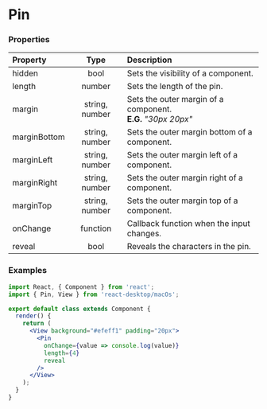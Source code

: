 # Pin

### Properties

Property            | Type           | Description
:------------------ | :-------------:| :----------
hidden              | bool           | Sets the visibility of a component.
length              | number         | Sets the length of the pin.
margin              | string, number | Sets the outer margin of a component.<br/>__E.G.__ _"30px 20px"_
marginBottom        | string, number | Sets the outer margin bottom of a component.
marginLeft          | string, number | Sets the outer margin left of a component.
marginRight         | string, number | Sets the outer margin right of a component.
marginTop           | string, number | Sets the outer margin top of a component.
onChange            | function       | Callback function when the input changes.
reveal              | bool           | Reveals the characters in the pin.

### Examples

```jsx
import React, { Component } from 'react';
import { Pin, View } from 'react-desktop/macOs';

export default class extends Component {
  render() {
    return (
      <View background="#efeff1" padding="20px">
        <Pin
          onChange={value => console.log(value)}
          length={4}
          reveal
        />
      </View>
    );
  }
}
```
